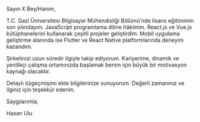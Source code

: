 Sayın X Bey/Hanım,

T.C. Gazi Üniversitesi Bilgisayar Mühendisliği Bölümü’nde lisans eğitimimin son yılındayım. JavaScript programlama diline hâkimim. React.js ve Vue.js kütüphanelerini kullanarak çeşitli projeler geliştirdim. Mobil uygulama geliştirme alanında ise Flutter ve React Native platformlarında deneyim kazandım.

Şirketinizi uzun süredir ilgiyle takip ediyorum. Kariyerime, dinamik ve yenilikçi çalışma ortamınızda başlamak benim için büyük bir motivasyon kaynağı olacaktır.

Detaylı özgeçmişimi ekte bilgilerinize sunuyorum. Değerli zamanınız ve ilginiz için teşekkür ederim.

Saygılarımla,

Hasan Ulu
